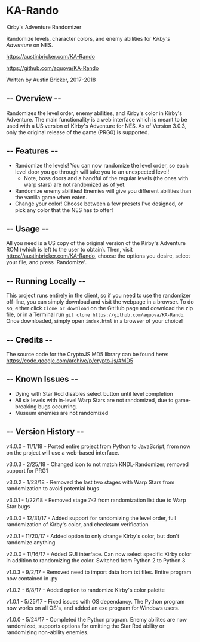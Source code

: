 # KA-Rando

Kirby's Adventure Randomizer

Randomize levels, character colors, and enemy abilities for *Kirby's Adventure* on NES.

https://austinbricker.com/KA-Rando

https://github.com/aquova/KA-Rando

Written by Austin Bricker, 2017-2018

## -- Overview --

Randomizes the level order, enemy abilities, and Kirby's color in Kirby's Adventure. The main functionality is a web interface which is meant to be used with a US version of Kirby's Adventure for NES. As of Version 3.0.3, only the original release of the game (PRG0) is supported.

## -- Features --

- Randomize the levels! You can now randomize the level order, so each level door you go through will take you to an unexpected level!
    - Note, boss doors and a handful of the regular levels (the ones with warp stars) are not randomized as of yet.
- Randomize enemy abilities! Enemies will give you different abilities than the vanilla game when eaten.
- Change your color! Choose between a few presets I've designed, or pick any color that the NES has to offer!

## -- Usage --

All you need is a US copy of the original version of the Kirby's Adventure ROM (which is left to the user to obtain). Then, visit https://austinbricker.com/KA-Rando, choose the options you desire, select your file, and press 'Randomize'.

## -- Running Locally --

This project runs entirely in the client, so if you need to use the randomizer off-line, you can simply download and visit the webpage in a browser. To do so, either click `Clone or download` on the GitHub page and download the zip file, or in a Terminal run `git clone https://github.com/aquova/KA-Rando`. Once downloaded, simply open `index.html` in a browser of your choice!

## -- Credits --

The source code for the CryptoJS MD5 library can be found here: https://code.google.com/archive/p/crypto-js/#MD5

## -- Known Issues --

- Dying with Star Rod disables select button until level completion
- All six levels with in-level Warp Stars are not randomized, due to game-breaking bugs occurring.
- Museum enemies are not randomized

## -- Version History --

v4.0.0 - 11/1/18 - Ported entire project from Python to JavaScript, from now on the project will use a web-based interface.

v3.0.3 - 2/25/18 - Changed icon to not match KNDL-Randomizer, removed support for PRG1

v3.0.2 - 1/23/18 - Removed the last two stages with Warp Stars from randomization to avoid potential bugs

v3.0.1 - 1/22/18 - Removed stage 7-2 from randomization list due to Warp Star bugs

v3.0.0 - 12/31/17 - Added support for randomizing the level order, full randomization of Kirby's color, and checksum verification

v2.0.1 - 11/20/17 - Added option to only change Kirby's color, but don't randomize anything

v2.0.0 - 11/16/17 - Added GUI interface. Can now select specific Kirby color in addition to randomizing the color. Switched from Python 2 to Python 3

v1.0.3 - 9/2/17 - Removed need to import data from txt files. Entire program now contained in .py

v1.0.2 - 6/8/17 - Added option to randomize Kirby's color palette

v1.0.1 - 5/25/17 - Fixed issues with OS dependancy. The Python program now works on all OS's, and added an exe program for Windows users.

v1.0.0 - 5/24/17 - Completed the Python program. Enemy abilites are now randomized, supports options for omitting the Star Rod ability or randomizing non-ability enemies.
